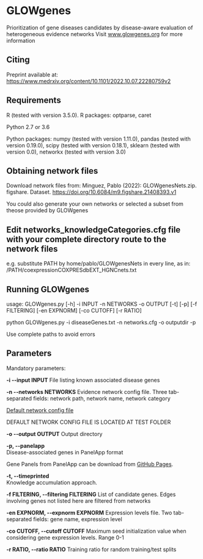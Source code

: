 # GLOWgenes
Prioritization of gene diseases candidates by disease-aware evaluation of heterogeneous evidence networks
Visit www.glowgenes.org for more information

## Citing
Preprint available at: https://www.medrxiv.org/content/10.1101/2022.10.07.22280759v2

## Requirements

R (tested with version 3.5.0). 
R packages: optparse, caret

Python 2.7 or 3.6

Python packages: numpy (tested with version 1.11.0), pandas (tested with version 0.19.0), scipy (tested with version 0.18.1), sklearn (tested with version 0.0), networkx (tested with version 3.0)

## Obtaining network files
Download network files from: Minguez, Pablo (2022): GLOWgenesNets.zip. figshare. Dataset. https://doi.org/10.6084/m9.figshare.21408393.v1

You could also generate your own networks or selected a subset from theose provided by GLOWgenes

## Edit networks_knowledgeCategories.cfg file with your complete directory route to the network files
e.g. substitute PATH by home/pablo/GLOWgenesNets in every line, as in: /PATH/coexpressionCOXPRESdbEXT_HGNCnets.txt


## Running GLOWgenes

usage: GLOWgenes.py [-h] -i INPUT -n NETWORKS -o OUTPUT [-t] [-p]
                    [-f FILTERING] [-en EXPNORM] [-co CUTOFF] [-r RATIO]


python GLOWgenes.py -i diseaseGenes.txt -n networks.cfg -o outputdir -p

Use complete paths to avoid errors

## Parameters

Mandatory parameters:

**-i --input INPUT**
File listing known associated disease genes

**-n --networks NETWORKS**
Evidence network config file. Three tab-separated fields: network path, network name, network category

[Default network config file](networks_knowledgeCategories.cfg)

DEFAULT NETWORK CONFIG FILE IS LOCATED AT TEST FOLDER

**-o --output OUTPUT**
Output directory

**-p, --panelapp**       
Disease-associated genes in PanelApp format

Gene Panels from PanelApp can be download from [GitHub Pages](https://panelapp.genomicsengland.co.uk/panels/).

**-t, --timeprinted**     
Knowledge accumulation approach.
  
**-f FILTERING, --filtering FILTERING**
List of candidate genes. Edges involving genes not listed here are filtered from networks
  
**-en EXPNORM, --expnorm EXPNORM**
Expression levels file. Two tab-separated fields: gene name, expression level               


**-co CUTOFF, --cutoff CUTOFF**
Maximum seed initialization value when considering gene expression levels. Range 0-1
  
  
**-r RATIO, --ratio RATIO**
Training ratio for random training/test splits
